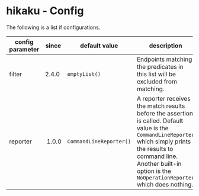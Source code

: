 # hikaku - Config

The following is a list if configurations.

| config parameter | since | default value | description |
| --- | --- | --- | --- |
| filter | 2.4.0 | `emptyList()` | Endpoints matching the predicates in this list will be excluded from matching. |
| reporter | 1.0.0 | `CommandLineReporter()` | A reporter receives the match results before the assertion is called. Default value is the `CommandLineReporter` which simply prints the results to command line. Another built-in option is the `NoOperationReporter` which does nothing. |